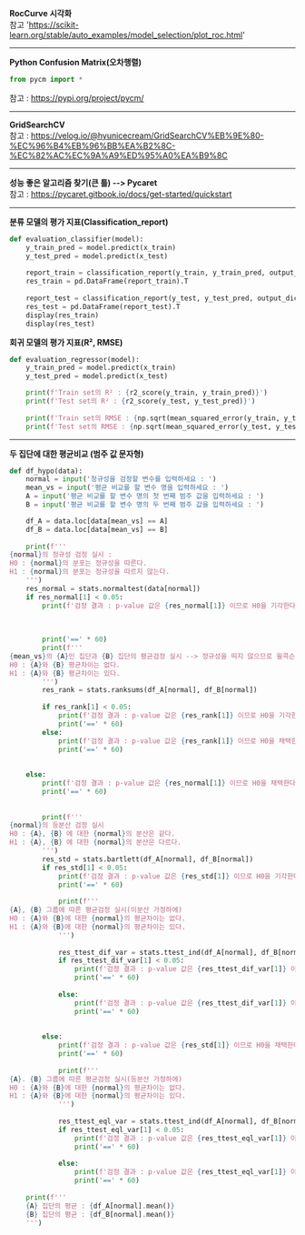 __RocCurve 시각화__\
참고 'https://scikit-learn.org/stable/auto_examples/model_selection/plot_roc.html'

--------------------------------------------------------------------------------------------

__Python Confusion Matrix(오차행렬)__
```python
from pycm import *
```
참고 : https://pypi.org/project/pycm/

--------------------------------------------------------------------------------------------

__GridSearchCV__\
참고 : https://velog.io/@hyunicecream/GridSearchCV%EB%9E%80-%EC%96%B4%EB%96%BB%EA%B2%8C-%EC%82%AC%EC%9A%A9%ED%95%A0%EA%B9%8C

--------------------------------------------------------------------------------------------

__성능 좋은 알고리즘 찾기(큰 틀) --> Pycaret__\
참고 : https://pycaret.gitbook.io/docs/get-started/quickstart

--------------------------------------------------------------------------------------------

__분류 모델의 평가 지표(Classification_report)__
```python
def evaluation_classifier(model):
    y_train_pred = model.predict(x_train)
    y_test_pred = model.predict(x_test)
    
    report_train = classification_report(y_train, y_train_pred, output_dict=True)
    res_train = pd.DataFrame(report_train).T
    
    report_test = classification_report(y_test, y_test_pred, output_dict=True)
    res_test = pd.DataFrame(report_test).T
    display(res_train)
    display(res_test)
```

__회귀 모델의 평가 지표(R², RMSE)__
```python
def evaluation_regressor(model):
    y_train_pred = model.predict(x_train)
    y_test_pred = model.predict(x_test)

    print(f'Train set의 R² : {r2_score(y_train, y_train_pred)}')
    print(f'Test set의 R² : {r2_score(y_test, y_test_pred)}')
    
    print(f'Train set의 RMSE : {np.sqrt(mean_squared_error(y_train, y_train_pred))}')
    print(f'Test set의 RMSE : {np.sqrt(mean_squared_error(y_test, y_test_pred))}')
```

--------------------------------------------------------------------------------------------

__두 집단에 대한 평균비교 (범주 값 문자형)__
```python
def df_hypo(data):
    normal = input('정규성을 검정할 변수를 입력하세요 : ')
    mean_vs = input('평균 비교를 할 변수 명을 입력하세요 : ')
    A = input('평균 비교를 할 변수 명의 첫 번째 범주 값을 입력하세요 : ')
    B = input('평균 비교를 할 변수 명의 두 번째 범주 값을 입력하세요 : ')

    df_A = data.loc[data[mean_vs] == A]
    df_B = data.loc[data[mean_vs] == B]
    
    print(f'''
{normal}의 정규성 검정 실시 :
H0 : {normal}의 분포는 정규성을 따른다.
H1 : {normal}의 분포는 정규성을 따르지 않는다.
    ''')
    res_normal = stats.normaltest(data[normal])
    if res_normal[1] < 0.05:
        print(f'검정 결과 : p-value 값은 {res_normal[1]} 이므로 H0을 기각한다. 즉, {normal}의 분포는 정규성을 띄지 않는다.')
        
    
    
        print('==' * 60)
        print(f'''
{mean_vs}의 {A}인 집단과 {B} 집단의 평균검정 실시 --> 정규성을 띄지 않으므로 윌콕슨 순위합 검정 실시(ranksums)
H0 : {A}와 {B} 평균차이는 없다.
H1 : {A}와 {B} 평균차이는 있다.
        ''')
        res_rank = stats.ranksums(df_A[normal], df_B[normal])
        
        if res_rank[1] < 0.05:
            print(f'검정 결과 : p-value 값은 {res_rank[1]} 이므로 H0을 기각한다. 즉, {A}와 {B}에 대한 {normal}의 평균차이는 있다.')
            print('==' * 60)
        else:
            print(f'검정 결과 : p-value 값은 {res_rank[1]} 이므로 H0을 채택한다. 즉, {A}와 {B}에 대한 {normal}의 평균차이는 없다.')
            print('==' * 60)
            
        
    else:
        print(f'검정 결과 : p-value 값은 {res_normal[1]} 이므로 H0을 채택한다. 즉, {normal}의 분포는 정규성을 띈다.')
        print('==' * 60)
    
    
        print(f'''
{normal}의 등분산 검정 실시
H0 : {A}, {B} 에 대한 {normal}의 분산은 같다.
H1 : {A}, {B} 에 대한 {normal}의 분산은 다르다.
        ''')
        res_std = stats.bartlett(df_A[normal], df_B[normal])
        if res_std[1] < 0.05:
            print(f'검정 결과 : p-value 값은 {res_std[1]} 이므로 H0을 기각한다. 즉, 두 집단간 {normal}의 분산은 다르다.')
            print('==' * 60)
            
            print(f'''
{A}, {B} 그룹에 따른 평균검정 실시(이분산 가정하에)
H0 : {A}와 {B}에 대한 {normal}의 평균차이는 없다.
H1 : {A}와 {B}에 대한 {normal}의 평균차이는 있다.
            ''')
            
            res_ttest_dif_var = stats.ttest_ind(df_A[normal], df_B[normal], equal_var=False)
            if res_ttest_dif_var[1] < 0.05:
                print(f'검정 결과 : p-value 값은 {res_ttest_dif_var[1]} 이므로 H0을 기각한다. 즉, 두 집단간 {normal}의 평균 차이는 있다.')
                print('==' * 60)
            
            else:
                print(f'검정 결과 : p-value 값은 {res_ttest_dif_var[1]} 이므로 H0을 채택한다. 즉, 두 집단간 {normal}의 평균 차이는 없다.')
                print('==' * 60)
                
                
        else:
            print(f'검정 결과 : p-value 값은 {res_std[1]} 이므로 H0을 채택한다. 즉, 두 집단간 {normal}의 분산은 같다.')
            print('==' * 60)
            
            print(f'''
{A}. {B} 그룹에 따른 평균검정 실시(등분산 가정하에)
H0 : {A}와 {B}에 대한 {normal}의 평균차이는 없다.
H1 : {A}와 {B}에 대한 {normal}의 평균차이는 있다.
            ''')
            
            res_ttest_eql_var = stats.ttest_ind(df_A[normal], df_B[normal], equal_var=True)
            if res_ttest_eql_var[1] < 0.05:
                print(f'검정 결과 : p-value 값은 {res_ttest_eql_var[1]} 이므로 H0을 기각한다. 즉, 두 집단간 {normal}의 평균 차이는 있다.')
                print('==' * 60)
            
            else:
                print(f'검정 결과 : p-value 값은 {res_ttest_eql_var[1]} 이므로 H0을 채택한다. 즉, 두 집단간 {normal}의 평균 차이는 없다.')       
                print('==' * 60)
    
    print(f'''
    {A} 집단의 평균 : {df_A[normal].mean()}
    {B} 집단의 평균 : {df_B[normal].mean()}
    ''')
```
